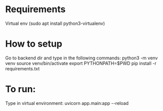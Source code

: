 # Requirements
Virtual env (sudo apt install python3-virtualenv)

# How to setup
Go to backend dir and type in the following commands:
python3 -m venv venv
source venv/bin/activate
export PYTHONPATH=$PWD
pip install -r requirements.txt

# To run:
Type in virtual environment:
uvicorn app.main:app --reload